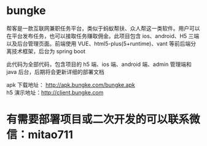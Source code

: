 # bungke

帮客是一款互联网兼职任务平台，类似于蚂蚁帮扶、众人帮这一类软件。用户可以在平台发布任务，也可以接取任务赚取佣金。此项目包含 ios、android、H5 三端以及后台管理页面。前端使用 VUE、html5-plus(5+runtime)、vant 等前后端分离技术框架，后台为 spring boot

此代码为全部代码，包含项目的 h5 端、ios 端、android 端、admin 管理端和 java 后台，后期将会更新详细的部署文档

apk 下载地址： http://apk.bungke.com/bungke.apk  
h5 演示地址：http://client.bungke.com

# 有需要部署项目或二次开发的可以联系微信：mitao711
